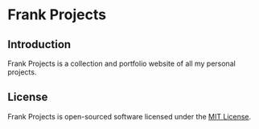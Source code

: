 Frank Projects
================

## Introduction

Frank Projects is a collection and portfolio website of all my personal projects.

## License

Frank Projects is open-sourced software licensed under the [MIT License](https://opensource.org/licenses/MIT).
